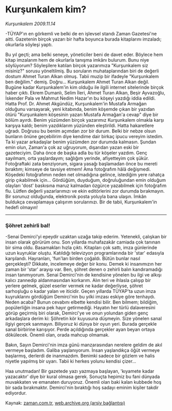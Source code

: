 # Kurşunkalem kim?

*Kurşunkalem 2009.11.14*

<tr><td class="metin" colspan="2" style="padding-top: 20px; padding-left: 5px; ">-TÜYAP'ın en görkemli ve belki de en işlevsel standı Zaman Gazetesi'ne aitti. Gazetenin birçok yazarı bir hafta boyunca burada kitaplarını imzaladı; okurlarla söyleşi yaptı.</td></tr><tr><td class="metin" colspan="2" style="padding-top: 20px; padding-left: 5px; "><p>Bu yıl geçti; ama belki seneye, yöneticiler beni de davet eder. Böylece hem kitap imzalarım hem de okurlarla tanışma imkânı bulurum. Bunu niye söylüyorum? Söyleşilere katılan birçok yazarımıza "Kurşunkalem siz misiniz?" sorusu yöneltilmiş. Bu soruların muhataplarından biri de değerli dostum Ahmet Turan Alkan olmuş. Tabii muzip bir ifadeyle "Kurşunkalem ben değilim." demiş. Doğru... Kurşunkalem Ahmet Turan Alkan değil. Bugüne kadar Kurşunkalem'in kim olduğu ile ilgili internet sitelerinde birçok haber çıktı. Ekrem Dumanlı, Selim İleri, Ahmet Turan Alkan, Beşir Ayvazoğlu, İskender Pala ve Mahmut Nedim Hazar'ın bu köşeyi yazdığı iddia edildi. Hatta Prof. Dr. Ahmet Akgündüz, Kurşunkalem'in Mustafa Armağan olduğunu varsayarak, yeni kitabında, benim köşemde çıkan bir yazıdan ötürü "Kurşunkalem köşesinin yazarı Mustafa Armağan'a cevap" diye bir bölüm ayırdı. Benim yüzümden birçok yazarımız Kurşunkalem olmakla karşı karşıya kaldı; benim yazdıklarım yüzünden eleştirildi. Hatta hakaretlere uğradı. Doğrusu bu benim açımdan zor bir durum. Belki bir nebze olsun bunların önüne geçebilirim diye kendime dair birkaç ipucu vereyim istedim. Ta ki yazar arkadaşlar benim yüzümden zor durumda kalmasın. Şundan emin olun, Zaman'a çok az uğruyorum, dışarıdan yazan eski bir gazeteciyim. Daha önce de başka adla bu tür köşeler yazdım. Genç sayılmam, orta yaşlardayım; sağlığım yerinde, afiyetteyim çok şükür. Fotoğraftaki zata benziyorum, sigara yasağı başlamadan önce bu mereti bıraktım; kimseye de tavsiye etmem! Ama fotoğrafım hâlâ değişmedi. Köşedeki fotoğrafımın neden net olmadığına gelince, istediğim yere rahatça girip çıkabilmek için... Gördüğüm, duyduğum, doğruluğundan emin olduğum olayları 'dost' baskısına maruz kalmadan özgürce yazabilmek için fotoğrafım flu. Lütfen değerli yazarlarımızı ve ekin editörlerini zor durumda bırakmayın. Bir sorunuz olduğunda, elektronik posta yoluyla bana ulaşın. İmkân buldukça cevaplamaya çalışırım sorularınızı. Bir de tabii, Kurşunkalem'in hedefi olmayın!
<p><hr/>
<p><h3>Şöhret zehirli bal! </h3>
<p>-Senai Demirci'yi epeydir uzaktan uzağa takip ederim. Yetenekli, çalışkan bir insan olarak görürüm onu. Son yıllarda muhafazakâr camiada çok tanınan bir sima oldu. Basamakları hızla çıktı. Kitapları çok sattı, imza günlerinde uzun kuyruklar oluştu. Katıldığı televizyon programlarında bir 'star' edasıyla karşılandı. Hayranları, 'fun'ları birden çoğaldı. Bütün bunlar nasıl gerçekleşti? Dikkate, incelemeye değer bir konu. Demek ki insanımızın her zaman bir 'star' arayışı var. Ben, şöhret denen o zehirli balın kandıramadığı insan tanımıyorum. Senai Demirci'nin de kendisine yönelen bu ilgi ve alkışı kalıcı zannedip aldanmasından korkarım. Alın teri ve ihlasla çalışıp bir yerlere gelmek, güzel eserler vermek ne kadar değerliyse, şöhret sarhoşluğu o kadar yalan ve iticidir. Geçen yıllarda TÜYAP'ta uzun imza kuyruklarını gördüğüm Demirci'nin bu yılki imzası eskiye göre tenhaydı. Neden acaba? Bunun cevabını elbette kendisi bilir. Ben bilmem; bildiğim, popülerliğin insana pek hayır getirmediği. Hayatın her türlü dalaveresini görüp geçirmiş biri olarak, Demirci'ye ve onun yolundan giden genç arkadaşlara derim ki: Şöhretin kör kuyusuna düşmeyin. Size yönelen sanal ilgiyi gerçek sanmayın. Biliyoruz ki dünya bir oyun yeri. Burada gerçekle sanal birbirine karışıyor. Perde açıldığında gerçekler ayan beyan ortaya dökülecek. Önemli olan, orada mahcup olmamak.
<p>Bakın, Sayın Demirci'nin imza günü manzarasından nerelere geldim de akıl vermeye başladım. Galiba yaşlanıyorum. İnsan yaşlandıkça öğüt vermeye başlarmış, derlerdi de inanmazdım. Benimki sadece bir gözlem ve halis niyetle yapılmış bir uyarı. Tabii ki herkes yolunu kendisi çizer...
<p>Haa unutmadan! Bir gazetede yazı yazmaya başlayan, 'kıyamete kadar yazacaktır' diye bir kural olmasa gerek. Sonuçta hepimiz bu fani dünyada muvakkaten ve emanaten duruyoruz. Önemli olan baki kalan kubbede hoş bir sada bırakmaktır. Demirci'nin bıraktığı hoş sadayı eminim kişiler takdir ediyordur. <br/></p></p></p></p></p></p></td></tr>

Kaynak: [zaman.com.tr](http://zaman.com.tr/yazar.do?yazino=915335), [web.archive.org (arşiv bağlantısı)](http://web.archive.org/web/20091118085413/http://zaman.com.tr:80/yazar.do?yazino=915335)
